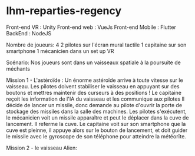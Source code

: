# Ihm-reparties-regency

Front-end VR : Unity
Front-end web : VueJs
Front-end Mobile : Flutter
BackEnd : NodeJS  



Nombre de joueurs: 4
2 pilotes sur l'écran mural tactile 
1 capitaine sur son smartphone
1 mécanicien dans un set up VR

Scénario:
Nos joueurs sont dans un vaisseaux spatiale à la poursuite de méchants

Mission 1 - L'astéroïde :
Un énorme astéroïde arrive à toute vitesse sur le vaisseau.
Les pilotes doivent stabiliser le vaisseau en appuyant sur des boutons et mettres maintenir des curseurs à des positions !
Le capitaine reçoit les information de l'IA du vaisseau et les communique aux pilotes
Il décide de lancer un missile, donc demande au pilote d'ouvrir la porte de stockage des missiles dans la salle des machines.
Les pilotes s'exécutent, le mécanicien voit un missile apparaître et peut le déplacer dans la cuve de lancement. Il referme la cuve.
Le capitaine voit sur son smartphone que la cuve est pleinne, il appuye alors sur le bouton de lancement, et doit guider le missile
avec le gyroscope de son téléphone pour atteindre la météorïte.

Mission 2 - le vaisseau Alien:

